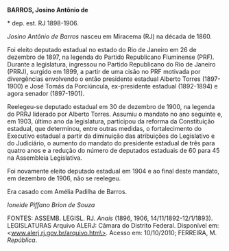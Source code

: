 **BARROS, Josino Antônio de**

\* dep. est. RJ 1898-1906.

*Josino Antônio de Barros* nasceu em Miracema (RJ) na década de 1860.

Foi eleito deputado estadual no estado do Rio de Janeiro em 26 de
dezembro de 1897, na legenda do Partido Republicano Fluminense (PRF).
Durante a legislatura, ingressou no Partido Republicano do Rio de
Janeiro (PRRJ), surgido em 1899, a partir de uma cisão no PRF motivada
por divergências envolvendo o então presidente estadual Alberto Torres
(1897-1900) e José Tomás da Porciúncula, ex-presidente estadual
(1892-1894) e agora senador (1897-1901).

Reelegeu-se deputado estadual em 30 de dezembro de 1900, na legenda do
PRRJ liderado por Alberto Torres. Assumiu o mandato no ano seguinte e,
em 1903, último ano da legislatura, participou da reforma da
Constituição estadual, que determinou, entre outras medidas, o
fortalecimento do Executivo estadual a partir da diminuição das
atribuições do Legislativo e do Judiciário, o aumento do mandato do
presidente estadual de três para quatro anos e a redução do número de
deputados estaduais de 60 para 45 na Assembleia Legislativa.

Foi novamente eleito deputado estadual em 1904 e ao final deste mandato,
em dezembro de 1906, não se reelegeu.

Era casado com Amélia Padilha de Barros.

*Ioneide Piffano Brion de Souza*

FONTES: ASSEMB. LEGISL. RJ. *Anais* (1896, 1906, 14/11/1892-12/1/1893).
LEGISLATURAS Arquivo ALERJ: Câmara do Distrito Federal. Disponível em:
\<www.alerj.rj.gov.br/arquivo.htm\>. Acesso em: 10/10/2010; FERREIRA, M.
*República*.

